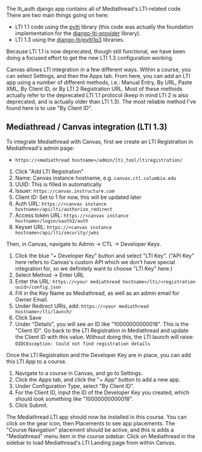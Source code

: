 The lti_auth django app contains all of Mediathread's LTI-related
code. There are two main things going on here:

* LTI 1.1 code using the [pylti](https://github.com/mitodl/pylti)
  library (this code was actually the foundation implementation for the
  [django-lti-provider](https://github.com/ccnmtl/django-lti-provider)
  library).
* LTI 1.3 using the
  [django-lti](https://github.com/academic-innovation/django-lti)/[pylti1p3](https://github.com/dmitry-viskov/pylti1.3)
  libraries.

Because LTI 1.1 is now deprecated, though still functional, we have
been doing a focused effort to get the new LTI 1.3 configuration
working.

Canvas allows LTI integration in a few different ways. Within a
course, you can select Settings, and then the Apps tab. From here, you
can add an LTI app using a number of different methods, i.e.: Manual
Entry, By URL, Paste XML, By Client ID, or By LTI 2 Registration URL.
Most of these methods actually refer to the deprecated LTI 1.1
protocol (keep in mind LTI 2 is also deprecated, and is actually older
than LTI 1.3). The most reliable method I've found here is to use "By
Client ID".

## Mediathread / Canvas integration (LTI 1.3)

To integrate Mediathread with Canvas, first we create an LTI
Registration in Mediathread's admin page:
* `https://<mediathread hostname>/admin/lti_tool/ltiregistration/`

1. Click "Add LTI Registration"
2. Name: Canvas instance hostname, e.g. `canvas.ctl.columbia.edu`
3. UUID: This is filled in automatically
4. Issuer: `https://canvas.instructure.com`
5. Client ID: Set to 1 for now, this will be updated later
6. Auth URL: `https://<canvas instance hostname>/api/lti/authorize_redirect`
7. Access token URL: `https://<canvas instance hostname>/login/oauth2/auth`
8. Keyset URL: `https://<canvas instance hostname>/api/lti/security/jwks`

Then, in Canvas, navigate to Admin -> CTL -> Developer Keys.

1. Click the blue "+ Developer Key" button and select "LTI Key". ("API
   Key" here refers to Canvas's custom API which we don't have special
   integration for, so we definitely want to choose "LTI Key" here.)
2. Select Method -> Enter URL
3. Enter the URL: `https://<your mediathread hostname>/lti/<registration uuid>/config.json`
4. Fill in the Key Name as Mediathread, as well as an admin email for
   Owner Email.
5. Under Redirect URIs, add: `https://<your mediathread hostname>/lti/launch/`
6. Click Save
7. Under "Details", you will see an ID like "10000000000018". This is the "Client ID".
   Go back to the LTI Registration in Mediathread and update the Client ID with this
   value. Without doing this, the LTI launch will raise:
   `OIDCException: Could not find registration details`

Once the LTI Registration and the Developer Key are in place, you can
add this LTI App to a course.

1. Navigate to a course in Canvas, and go to Settings.
2. Click the Apps tab, and click the "+ App" button to add a new app.
3. Under Configuration Type, select "By Client ID".
4. For the Client ID, input the ID of the Developer Key you created, which
   should look something like "10000000000018".
5. Click Submit.

The Mediathread LTI app should now be installed in this course. You can
click on the gear icon, then Placements to see app placements. The
"Course Navigation" placement should be active, and this is adds a
"Mediathread" menu item in the course sidebar. Click on Mediathread
in the sidebar to load Mediathread's LTI Landing page from within Canvas.
